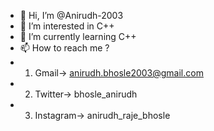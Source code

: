 - 👋 Hi, I’m @Anirudh-2003
- 👀 I’m interested in C++
- 🌱 I’m currently learning C++
- 📫 How to reach me ?
- 1) Gmail-> anirudh.bhosle2003@gmail.com
- 2) Twitter-> bhosle_anirudh
- 3) Instagram-> anirudh_raje_bhosle

<!---
Anirudh-2003/Anirudh-2003 is a ✨ special ✨ repository because its `README.md` (this file) appears on your GitHub profile.
You can click the Preview link to take a look at your changes.
--->
